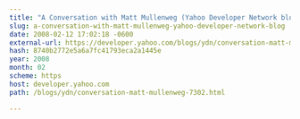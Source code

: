 ```yaml
---
title: "A Conversation with Matt Mullenweg (Yahoo Developer Network blog)"
slug: a-conversation-with-matt-mullenweg-yahoo-developer-network-blog
date: 2008-02-12 17:02:18 -0600
external-url: https://developer.yahoo.com/blogs/ydn/conversation-matt-mullenweg-7302.html
hash: 8740b2772e5a6a7fc41793eca2a1445e
year: 2008
month: 02
scheme: https
host: developer.yahoo.com
path: /blogs/ydn/conversation-matt-mullenweg-7302.html

---
```



